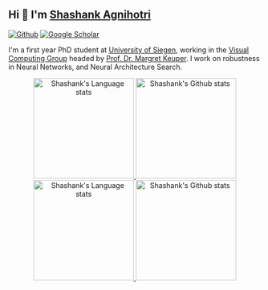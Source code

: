 ## Hi 👋 I'm [Shashank Agnihotri](https://www.vc.informatik.uni-siegen.de/en/agnihotri-shashank)

[![Github](https://img.shields.io/github/followers/shashankskagnihotri?label=Follow&style=social)](https://github.com/shashankskagnihotri)
[![Google Scholar](https://img.shields.io/static/v1?logo=googlescholar&label=Google%20Scholar&message=%20Profile&color=blue)](https://scholar.google.com/citations?user=vhm_xu8AAAAJ&hl=en)

I'm a first year PhD student at [University of Siegen](https://www.uni-siegen.de/start/), working in the [Visual Computing Group](https://www.vc.informatik.uni-siegen.de/en/home) headed by [Prof. Dr. Margret Keuper](https://www.vc.informatik.uni-siegen.de/en/keuper-margret). I work on robustness in Neural Networks, and Neural Architecture Search.
<!-- Light Mode -->
<div align="center"> 
<a href="https://github.com/anuraghazra/github-readme-stats#gh-light-mode-only">
<img height=200 src="https://github-readme-stats-git-masterrstaa-rickstaa.vercel.app/api/top-langs/?username=shashankskagnihotri&layout=compact&langs_count=10&hide_border=true&role=owner,collaborator&theme=transparent#gh-light-mode-only" alt="Shashank's Language stats" />
</a>
<a href="https://github.com/anuraghazra/github-readme-stats#gh-light-mode-only">
<img height=200 src="https://github-readme-stats-git-masterrstaa-rickstaa.vercel.app/api?username=shashankskagnihotri&show_icons=true&count_private=true&line_height=28&hide_border=true&card_width=450&include_all_commits=true&role=owner,collaborator&exclude_repo=github-readme-stats&theme=transparent#gh-light-mode-only" alt="Shashank's Github stats" />
</a>
</div>

<!-- Dark Mode -->
<div align="center"> 
<a href="https://github.com/anuraghazra/github-readme-stats#gh-dark-mode-only">
<img height=200 src="https://github-readme-stats-git-masterrstaa-rickstaa.vercel.app/api/top-langs/?username=shashankskagnihotri&layout=compact&langs_count=10&hide_border=true&role=owner,collaborator&theme=transparent#gh-dark-mode-only" alt="Shashank's Language stats" />
</a>
<a href="https://github.com/anuraghazra/github-readme-stats#gh-dark-mode-only">
<img height=200 src="https://github-readme-stats-git-masterrstaa-rickstaa.vercel.app/api?username=shashankskagnihotri&show_icons=true&count_private=true&line_height=28&hide_border=true&card_width=450&include_all_commits=true&role=owner,collaborator&exclude_repo=github-readme-stats&theme=transparent#gh-dark-mode-only" alt="Shashank's Github stats" />
</a>
</div>
<!--
**shashankskagnihotri/shashankskagnihotri** is a ✨ _special_ ✨ repository because its `README.md` (this file) appears on your GitHub profile.

Here are some ideas to get you started:

- 🔭 I’m currently working on ...
- 🌱 I’m currently learning ...
- 👯 I’m looking to collaborate on ...
- 🤔 I’m looking for help with ...
- 💬 Ask me about ...
- 📫 How to reach me: ...
- 😄 Pronouns: ...
- ⚡ Fun fact: ...
### Hi there 👋
--> 
<sub><sup>Alteration of REAME.md from [rickstaa](https://github.com/rickstaa)</sup></sub>
